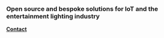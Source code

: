 ### Open source and bespoke solutions for IoT and the entertainment lighting industry  
**[Contact](mailto:hello@gobo.ws?subject=gobo.ws%20contact)**
